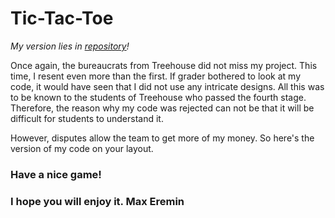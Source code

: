 # Tic-Tac-Toe

*My version lies in [repository](https://github.com/ermaxnet/threehouse-project-4)!*

Once again, the bureaucrats from Treehouse did not miss my project. This time, I resent even more than the first. If grader bothered to look at my code, it would have seen that I did not use any intricate designs. All this was to be known to the students of Treehouse who passed the fourth stage. Therefore, the reason why my code was rejected can not be that it will be difficult for students to understand it.

However, disputes allow the team to get more of my money. So here's the version of my code on your layout.

### Have a nice game!

### I hope you will enjoy it. Max Eremin
